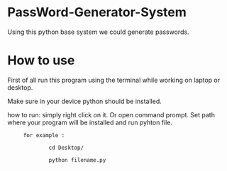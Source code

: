 # PassWord-Generator-System
Using this python base system we could generate passwords.

# How to use

First of all run this program using the terminal while working on laptop or desktop.

Make sure in your device python should be installed.

how to run: simply right click on it. Or open command prompt. Set path where your program will be installed and run pyhton file.


         for example : 
         
                 cd Desktop/
                 
                 python filename.py
